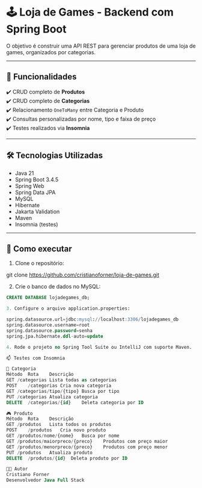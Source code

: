 # 🕹️ Loja de Games - Backend com Spring Boot

O objetivo é construir uma API REST para gerenciar produtos de uma loja de games, organizados por categorias.

---

## 🚀 Funcionalidades

✔️ CRUD completo de **Produtos**  
✔️ CRUD completo de **Categorias**  
✔️ Relacionamento `OneToMany` entre Categoria e Produto  
✔️ Consultas personalizadas por nome, tipo e faixa de preço  
✔️ Testes realizados via **Insomnia**

---

## 🛠️ Tecnologias Utilizadas

- Java 21
- Spring Boot 3.4.5
- Spring Web
- Spring Data JPA
- MySQL
- Hibernate
- Jakarta Validation
- Maven
- Insomnia (testes)

---

## 🔧 Como executar

1. Clone o repositório:

git clone https://github.com/cristianoforner/loja-de-games.git


2. Crie o banco de dados no MySQL:
```sql
CREATE DATABASE lojadegames_db;

3. Configure o arquivo application.properties:

spring.datasource.url=jdbc:mysql://localhost:3306/lojadegames_db
spring.datasource.username=root
spring.datasource.password=senha
spring.jpa.hibernate.ddl-auto=update

4. Rode o projeto no Spring Tool Suite ou IntelliJ com suporte Maven.

📫 Testes com Insomnia

📁 Categoria
Método	Rota	Descrição
GET	/categorias	Lista todas as categorias
POST	/categorias	Cria nova categoria
GET	/categorias/tipo/{tipo}	Busca por tipo
PUT	/categorias	Atualiza categoria
DELETE	/categorias/{id}	Deleta categoria por ID

🎮 Produto
Método	Rota	Descrição
GET	/produtos	Lista todos os produtos
POST	/produtos	Cria novo produto
GET	/produtos/nome/{nome}	Busca por nome
GET	/produtos/maiorpreco/{preco}	Produtos com preço maior
GET	/produtos/menorpreco/{preco}	Produtos com preço menor
PUT	/produtos	Atualiza produto
DELETE	/produtos/{id}	Deleta produto por ID

👨‍💻 Autor
Cristiano Forner
Desenvolvedor Java Full Stack 

